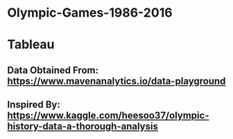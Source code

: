 # Olympic-Games-1986-2016

# Tableau
## Data Obtained From: https://www.mavenanalytics.io/data-playground

## Inspired By: https://www.kaggle.com/heesoo37/olympic-history-data-a-thorough-analysis

